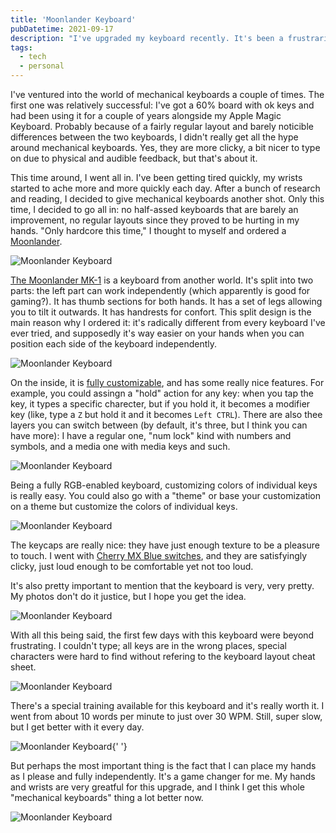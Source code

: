 ```yaml
---
title: 'Moonlander Keyboard'
pubDatetime: 2021-09-17
description: "I've upgraded my keyboard recently. It's been a frustraring, fullfilling, and invigorating experience so far."
tags:
  - tech
  - personal
---
```


I've ventured into the world of mechanical keyboards a couple of times. The first one was relatively successful: I've got a 60% board with ok keys and had been using it for a couple of years alongside my Apple Magic Keyboard. Probably because of a fairly regular layout and barely noticible differences between the two keyboards, I didn't really get all the hype around mechanical keyboards. Yes, they are more clicky, a bit nicer to type on due to physical and audible feedback, but that's about it.

This time around, I went all in. I've been getting tired quickly, my wrists started to ache more and more quickly each day. After a bunch of research and reading, I decided to give mechanical keyboards another shot. Only this time, I decided to go all in: no half-assed keyboards that are barely an improvement, no regular layouts since they proved to be hurting in my hands. "Only hardcore this time," I thought to myself and ordered a [Moonlander](https://www.zsa.io/moonlander/).

![Moonlander Keyboard](assets/blog/posts/moonlander/moonlander0001.jpg)

[The Moonlander MK-1](https://www.zsa.io/moonlander/) is a keyboard from another world. It's split into two parts: the left part can work independently (which apparently is good for gaming?). It has thumb sections for both hands. It has a set of legs allowing you to tilt it outwards. It has handrests for confort. This split design is the main reason why I ordered it: it's radically different from every keyboard I've ever tried, and supposedly it's way easier on your hands when you can position each side of the keyboard independently.

![Moonlander Keyboard](assets/blog/posts/moonlander/moonlander0009.jpg)

On the inside, it is [fully customizable](https://www.zsa.io/oryx/), and has some really nice features. For example, you could assingn a "hold" action for any key: when you tap the key, it types a specific charecter, but if you hold it, it becomes a modifier key (like, type a `Z` but hold it and it becomes `Left CTRL`). There are also thee layers you can switch between (by default, it's three, but I think you can have more): I have a regular one, "num lock" kind with numbers and symbols, and a media one with media keys and such.

![Moonlander Keyboard](assets/blog/posts/moonlander/moonlander0004.jpg)

Being a fully RGB-enabled keyboard, customizing colors of individual keys is really easy. You could also go with a "theme" or base your customization on a theme but customize the colors of individual keys.

![Moonlander Keyboard](assets/blog/posts/moonlander/moonlander0005.jpg)

The keycaps are really nice: they have just enough texture to be a pleasure to touch. I went with [Cherry MX Blue switches](https://www.zsa.io/moonlander/keyswitches/), and they are satisfyingly clicky, just loud enough to be comfortable yet not too loud.

It's also pretty important to mention that the keyboard is very, very pretty. My photos don't do it justice, but I hope you get the idea.

![Moonlander Keyboard](assets/blog/posts/moonlander/moonlander0006.jpg)

With all this being said, the first few days with this keyboard were beyond frustrating. I couldn't type; all keys are in the wrong places, special
characters were hard to find without refering to the keyboard layout cheat sheet.

![Moonlander Keyboard](assets/blog/posts/moonlander/moonlander0007.jpg)

There's a special training available for this keyboard and it's really worth it. I went from about 10 words per minute to just over 30 WPM. Still, super slow, but I get better with it every day.

![Moonlander Keyboard](assets/blog/posts/moonlander/moonlander0008.jpg){' '}

But perhaps the most important thing is the fact that I can place my hands as I please and fully independently. It's a game changer for me. My hands and wrists are very greatful for this upgrade, and I think I get this whole "mechanical keyboards" thing a lot better now.

![Moonlander Keyboard](assets/blog/posts/moonlander/moonlander0009.jpg)
